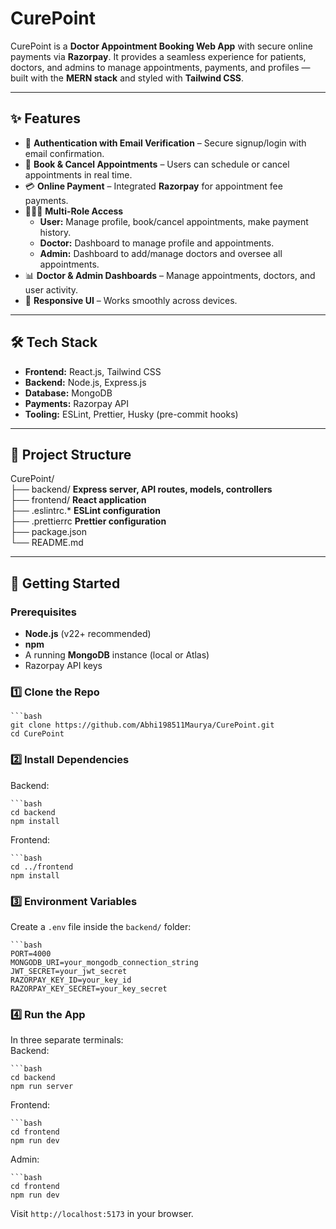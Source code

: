 # CurePoint

CurePoint is a **Doctor Appointment Booking Web App** with secure online payments via **Razorpay**.
It provides a seamless experience for patients, doctors, and admins to manage appointments, payments, and profiles — built with the **MERN stack** and styled with **Tailwind CSS**.

---

## ✨ Features

- 🔐 **Authentication with Email Verification** – Secure signup/login with email confirmation.
- 📅 **Book & Cancel Appointments** – Users can schedule or cancel appointments in real time.
- 💳 **Online Payment** – Integrated **Razorpay** for appointment fee payments.
- 🧑‍🤝‍🧑 **Multi-Role Access**  
  - **User:** Manage profile, book/cancel appointments, make payment history.
  - **Doctor:** Dashboard to manage profile and appointments.
  - **Admin:** Dashboard to add/manage doctors and oversee all appointments.
- 📊 **Doctor & Admin Dashboards** – Manage appointments, doctors, and user activity.
- 📱 **Responsive UI** – Works smoothly across devices.

---

## 🛠️ Tech Stack

- **Frontend:** React.js, Tailwind CSS
- **Backend:** Node.js, Express.js
- **Database:** MongoDB
- **Payments:** Razorpay API
- **Tooling:** ESLint, Prettier, Husky (pre-commit hooks)

---

## 📂 Project Structure
CurePoint/\
├── backend/ **Express server, API routes, models, controllers**\
├── frontend/ **React application**\
├── .eslintrc.* **ESLint configuration**\
├── .prettierrc **Prettier configuration**\
├── package.json\
└── README.md

---

## 🚀 Getting Started

### Prerequisites
- **Node.js** (v22+ recommended)
- **npm**
- A running **MongoDB** instance (local or Atlas)
- Razorpay API keys

### 1️⃣ Clone the Repo
    ```bash
    git clone https://github.com/Abhi198511Maurya/CurePoint.git
    cd CurePoint

### 2️⃣ Install Dependencies
   Backend:

    ```bash
    cd backend
    npm install
   Frontend:

    ```bash
    cd ../frontend
    npm install

### 3️⃣ Environment Variables

Create a `.env` file inside the `backend/` folder:

    ```bash
    PORT=4000
    MONGODB_URI=your_mongodb_connection_string
    JWT_SECRET=your_jwt_secret
    RAZORPAY_KEY_ID=your_key_id
    RAZORPAY_KEY_SECRET=your_key_secret

### 4️⃣ Run the App

In three separate terminals:\
   Backend:

    ```bash
    cd backend
    npm run server

   Frontend:

    ```bash
    cd frontend
    npm run dev

   Admin:

    ```bash
    cd frontend
    npm run dev

Visit `http://localhost:5173` in your browser.